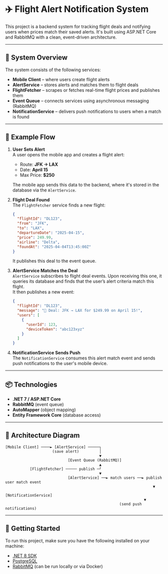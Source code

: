 # ✈️ Flight Alert Notification System

This project is a backend system for tracking flight deals and notifying users when prices match their saved alerts. It's built using ASP.NET Core and RabbitMQ with a clean, event-driven architecture.

---

## 🧩 System Overview

The system consists of the following services:

- **Mobile Client** – where users create flight alerts
- **AlertService** – stores alerts and matches them to flight deals
- **FlightFetcher** – scrapes or fetches real-time flight prices and publishes them
- **Event Queue** – connects services using asynchronous messaging (RabbitMQ)
- **NotificationService** – delivers push notifications to users when a match is found

---

## 🔄 Example Flow

1. **User Sets Alert**  
   A user opens the mobile app and creates a flight alert:
   - Route: **JFK → LAX**
   - Date: **April 15**
   - Max Price: **$250**

   The mobile app sends this data to the backend, where it's stored in the database via the `AlertService`.

2. **Flight Deal Found**  
   The `FlightFetcher` service finds a new flight:
   ```json
   {
     "flightId": "DL123",
     "from": "JFK",
     "to": "LAX",
     "departureDate": "2025-04-15",
     "price": 249.99,
     "airline": "Delta",
     "foundAt": "2025-04-04T13:45:00Z"
   }
   ```
   It publishes this deal to the event queue.

3. **AlertService Matches the Deal**  
   `AlertService` subscribes to flight deal events. Upon receiving this one, it queries its database and finds that the user’s alert criteria match this flight.  
   It then publishes a new event:
   ```json
   {
     "flightId": "DL123",
     "message": "🚨 Deal: JFK → LAX for $249.99 on April 15!",
     "users": [
       {
         "userId": 123,
         "deviceToken": "abc123xyz"
       }
     ]
   }
   ```

4. **NotificationService Sends Push**  
   The `NotificationService` consumes this alert match event and sends push notifications to the user's mobile device.

---

## 📦 Technologies

- **.NET 7 / ASP.NET Core**
- **RabbitMQ** (event queue)
- **AutoMapper** (object mapping)
- **Entity Framework Core** (database access)

---

## 📐 Architecture Diagram

```
[Mobile Client] ────► [AlertService] ─────┐
                     (save alert)         │
                                          ▼
                            [Event Queue (RabbitMQ)]
                                          ▲
           [FlightFetcher] ───── publish ─┘
                                          ▼
                            [AlertService] ──► match users ──► publish user match event
                                                                  ▼
                                                       [NotificationService]
                                                              ▼
                                                   (send push notifications)
```

---

## 🚀 Getting Started

To run this project, make sure you have the following installed on your machine:

- [.NET 8 SDK](https://dotnet.microsoft.com/en-us/download)
- [PostgreSQL](https://www.postgresql.org/download/)
- [RabbitMQ](https://www.rabbitmq.com/download.html) (can be run locally or via Docker)


